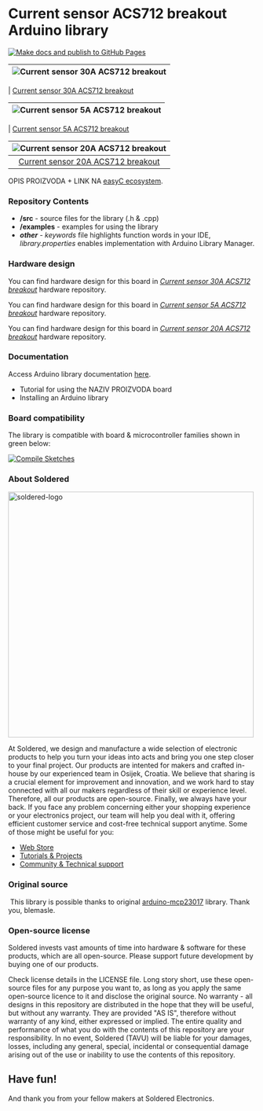 # Current sensor ACS712 breakout Arduino library

[![Make docs and publish to GitHub Pages](https://github.com/SolderedElectronics/Soldered-ACS712-Current-Sensor-Arduino-Library/actions/workflows/make_docs.yml/badge.svg?branch=dev)](https://github.com/SolderedElectronics/Soldered-ACS712-Current-Sensor-Arduino-Library/actions/workflows/make_docs.yml)

| ![Current sensor 30A ACS712 breakout](https://upload.wikimedia.org/wikipedia/commons/8/8f/Example_image.svg) |
| :----------------------------------------------------------------------------------------------------------: |

| [Current sensor 30A ACS712 breakout](https://www.solde.red/333145)

| ![Current sensor 5A ACS712 breakout](https://upload.wikimedia.org/wikipedia/commons/8/8f/Example_image.svg) |
| :---------------------------------------------------------------------------------------------------------: |

| [Current sensor 5A ACS712 breakout](https://www.solde.red/333146)

| ![Current sensor 20A ACS712 breakout](https://upload.wikimedia.org/wikipedia/commons/8/8f/Example_image.svg) |
| :----------------------------------------------------------------------------------------------------------: |
|                      [Current sensor 20A ACS712 breakout](https://www.solde.red/333147)                      |

OPIS PROIZVODA + LINK NA [easyC ecosystem](https://www.soldered.com/en/easyC).

### Repository Contents

- **/src** - source files for the library (.h & .cpp)
- **/examples** - examples for using the library
- **_other_** - _keywords_ file highlights function words in your IDE, _library.properties_ enables implementation with Arduino Library Manager.

### Hardware design

You can find hardware design for this board in [_Current sensor 30A ACS712 breakout_](https://github.com/SolderedElectronics/NAZIVPROIZVODA-hardware-design) hardware repository.

You can find hardware design for this board in [_Current sensor 5A ACS712 breakout_](https://github.com/SolderedElectronics/NAZIVPROIZVODA-hardware-design) hardware repository.

You can find hardware design for this board in [_Current sensor 20A ACS712 breakout_](https://github.com/SolderedElectronics/NAZIVPROIZVODA-hardware-design) hardware repository.

### Documentation

Access Arduino library documentation [here](https://SolderedElectronics.github.io/Soldered-ACS712-Current-Sensor-Arduino-Library/).

- Tutorial for using the NAZIV PROIZVODA board
- Installing an Arduino library

### Board compatibility

The library is compatible with board & microcontroller families shown in green below:

[![Compile Sketches](http://github-actions.40ants.com/e-radionicacom/Soldered-ACS712-Current-Sensor-Arduino-Library/matrix.svg?branch=dev&only=Compile%20Sketches)](https://github.com/SolderedElectronics/Soldered-ACS712-Current-Sensor-Arduino-Library/actions/workflows/compile_test.yml)

### About Soldered

<img src="https://raw.githubusercontent.com/e-radionicacom/Soldered-ACS712-Current-Sensor-Arduino-Library/dev/extras/Soldered-logo-color.png" alt="soldered-logo" width="500"/>

At Soldered, we design and manufacture a wide selection of electronic products to help you turn your ideas into acts and bring you one step closer to your final project. Our products are intented for makers and crafted in-house by our experienced team in Osijek, Croatia. We believe that sharing is a crucial element for improvement and innovation, and we work hard to stay connected with all our makers regardless of their skill or experience level. Therefore, all our products are open-source. Finally, we always have your back. If you face any problem concerning either your shopping experience or your electronics project, our team will help you deal with it, offering efficient customer service and cost-free technical support anytime. Some of those might be useful for you:

- [Web Store](https://www.soldered.com/shop)
- [Tutorials & Projects](https://soldered.com/learn)
- [Community & Technical support](https://soldered.com/community)

### Original source

​
This library is possible thanks to original [arduino-mcp23017](https://github.com/blemasle/arduino-mcp23017) library. Thank you, blemasle.

### Open-source license

Soldered invests vast amounts of time into hardware & software for these products, which are all open-source. Please support future development by buying one of our products.

Check license details in the LICENSE file. Long story short, use these open-source files for any purpose you want to, as long as you apply the same open-source licence to it and disclose the original source. No warranty - all designs in this repository are distributed in the hope that they will be useful, but without any warranty. They are provided "AS IS", therefore without warranty of any kind, either expressed or implied. The entire quality and performance of what you do with the contents of this repository are your responsibility. In no event, Soldered (TAVU) will be liable for your damages, losses, including any general, special, incidental or consequential damage arising out of the use or inability to use the contents of this repository.

## Have fun!

And thank you from your fellow makers at Soldered Electronics.
